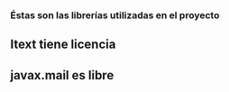 ### Éstas son las librerías utilizadas en el proyecto
## Itext tiene licencia
## javax.mail es libre
